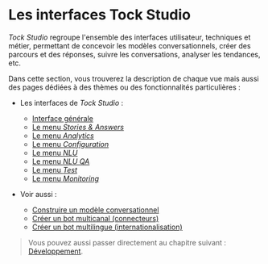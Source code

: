 # Les interfaces Tock Studio

_Tock Studio_ regroupe l'ensemble des interfaces utilisateur, techniques et métier, permettant 
de concevoir les modèles conversationnels, créer des parcours et des réponses, suivre les conversations, 
 analyser les tendances, etc.

Dans cette section, vous trouverez la description de chaque vue mais aussi des pages dédiées à 
des thèmes ou des fonctionnalités particulières :

* Les interfaces de _Tock Studio_ :
    * [Interface générale](studio/general.md)
    * [Le menu _Stories & Answers_](studio/stories-and-answers.md)
    * [Le menu _Analytics_](studio/analytics.md)
    * [Le menu _Configuration_](studio/configuration.md)
    * [Le menu _NLU_](studio/nlu.md)
    * [Le menu _NLU QA_](studio/nlu-qa.md)
    * [Le menu _Test_](studio/test.md)
    * [Le menu _Monitoring_](studio/monitoring.md)

* Voir aussi :
    * [Construire un modèle conversationnel](studio/build-model.md)
    * [Créer un bot multicanal (connecteurs)](canaux.md)
    * [Créer un bot multilingue (internationalisation)](i18n.md)
    
> Vous pouvez aussi passer directement au chapitre suivant : [Développement](dev/de). 
